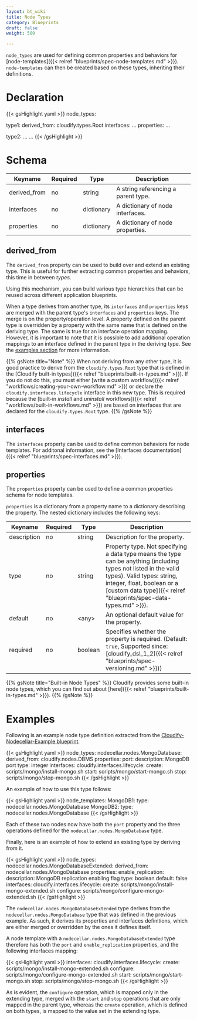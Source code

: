 ```yaml
---
layout: bt_wiki
title: Node Types
category: Blueprints
draft: false
weight: 500

---
```


`node_types` are used for defining common properties and behaviors for [node-templates]({{< relref "blueprints/spec-node-templates.md" >}}). `node-templates` can then be created based on these types, inheriting their definitions.

# Declaration

{{< gsHighlight  yaml >}}
node_types:

  type1:
    derived_from: cloudify.types.Root
    interfaces:
      ...
    properties:
      ...

  type2:
    ...
  ...
{{< /gsHighlight >}}


# Schema

Keyname     | Required | Type        | Description
----------- | -------- | ----        | -----------
derived_from| no       | string      | A string referencing a parent type.
interfaces  | no       | dictionary  | A dictionary of node interfaces.
properties  | no       | dictionary  | A dictionary of node properties.


## derived_from

The `derived_from` property can be used to build over and extend an existing type. This is useful for further extracting common properties and behaviors, this time in between *types*.

Using this mechanism, you can build various type hierarchies that can be reused across different application blueprints.


When a type derives from another type, its `interfaces` and `properties` keys are merged with the parent type's `interfaces` and `properties` keys. The merge is on the property/operation level. A property defined on the parent type is overridden by a property with the same name that is defined on the deriving type. The same is true for an interface operation mapping. However, it is important to note that it is possible to add additional operation mappings to an interface defined in the parent type in the deriving type. See the [examples section](#examples) for more information.

{{% gsNote title="Note" %}}
When not deriving from any other type, it is good practice to derive from the `cloudify.types.Root` type that is defined in the [Cloudify built-in types]({{< relref "blueprints/built-in-types.md" >}}). If you do not do this, you must either [write a custom workflow]({{< relref "workflows/creating-your-own-workflow.md" >}}) or declare the `cloudify.interfaces.lifecycle` interface in this new type. This is required because the [built-in *install* and *uninstall* workflows]({{< relref "workflows/built-in-workflows.md" >}}) are based on interfaces that are declared for the `cloudify.types.Root` type.
{{% /gsNote %}}


## interfaces

The `interfaces` property can be used to define common behaviors for node templates. For additonal information, see the [Interfaces documentation]({{< relref "blueprints/spec-interfaces.md" >}}).


## properties

The `properties` property can be used to define a common properties schema for node templates.

`properties` is a dictionary from a property name to a dictionary describing the property. The nested dictionary includes the following keys:

Keyname     | Required | Type        | Description
----------- | -------- | ----        | -----------
description | no       | string      | Description for the property.
type        | no       | string      | Property type. Not specifying a data type means the type can be anything (including types not listed in the valid types). Valid types: string, integer, float, boolean or a [custom data type]({{< relref "blueprints/spec-data-types.md" >}}).
default     | no       | \<any\>     | An optional default value for the property.
required    | no       | boolean     | Specifies whether the property is required. (Default: `true`, Supported since: [cloudify_dsl_1_2]({{< relref "blueprints/spec-versioning.md" >}}))

{{% gsNote title="Built-in Node Types" %}}
Cloudify provides some built-in node types, which you can find out about [here]({{< relref "blueprints/built-in-types.md" >}}).
{{% /gsNote %}}
# Examples

Following is an example node type definition extracted from the [Cloudify-Nodecellar-Example blueprint](https://github.com/cloudify-cosmo/cloudify-nodecellar-example).

{{< gsHighlight  yaml >}}
node_types:
  nodecellar.nodes.MongoDatabase:
    derived_from: cloudify.nodes.DBMS
    properties:
      port:
        description: MongoDB port
        type: integer
    interfaces:
      cloudify.interfaces.lifecycle:
        create: scripts/mongo/install-mongo.sh
        start: scripts/mongo/start-mongo.sh
        stop: scripts/mongo/stop-mongo.sh
{{< /gsHighlight >}}


An example of how to use this type follows:

{{< gsHighlight  yaml >}}
node_templates:
  MongoDB1:
    type: nodecellar.nodes.MongoDatabase
  MongoDB2:
    type: nodecellar.nodes.MongoDatabase
{{< /gsHighlight >}}


Each of these two nodes now have both the `port` property and the three operations defined for the `nodecellar.nodes.MongoDatabase` type.


Finally, here is an example of how to extend an existing type by deriving from it.

{{< gsHighlight  yaml >}}
node_types:
  nodecellar.nodes.MongoDatabaseExtended:
    derived_from: nodecellar.nodes.MongoDatabase
    properties:
      enable_replication:
        description: MongoDB replication enabling flag
        type: boolean
        default: false
    interfaces:
      cloudify.interfaces.lifecycle:
        create: scripts/mongo/install-mongo-extended.sh
        configure: scripts/mongo/configure-mongo-extended.sh
{{< /gsHighlight >}}

The `nodecellar.nodes.MongoDatabaseExtended` type derives from the `nodecellar.nodes.MongoDatabase` type that was defined in the previous example. As such, it derives its properties and interfaces definitions, which are either merged or overridden by the ones it defines itself.

A node template with a `nodecellar.nodes.MongoDatabaseExtended` type therefore has both the `port` and `enable_replication` properties, and the following interfaces mapping:

{{< gsHighlight  yaml >}}
    interfaces:
      cloudify.interfaces.lifecycle:
        create: scripts/mongo/install-mongo-extended.sh
        configure: scripts/mongo/configure-mongo-extended.sh
        start: scripts/mongo/start-mongo.sh
        stop: scripts/mongo/stop-mongo.sh
{{< /gsHighlight >}}

As is evident, the `configure` operation, which is mapped only in the extending type, merged with the `start` and `stop` operations that are only mapped in the parent type, whereas the `create` operation, which is defined on both types, is mapped to the value set in the extending type.